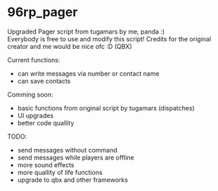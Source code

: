 # 96rp_pager
Upgraded Pager script from tugamars by me, panda :)<br>
Everybody is free to use and modify this script!
Credits for the original creator and me would be nice ofc :D
(QBX)

Current functions:
- can write messages via number or contact name
- can save contacts

Comming soon:
- basic functions from original script by tugamars (dispatches)
- UI upgrades
- better code quallity
   

TODO:
- send messages without command
- send messages while players are offline
- more sound effects
- more quallity of life functions
- upgrade to qbx and other frameworks
